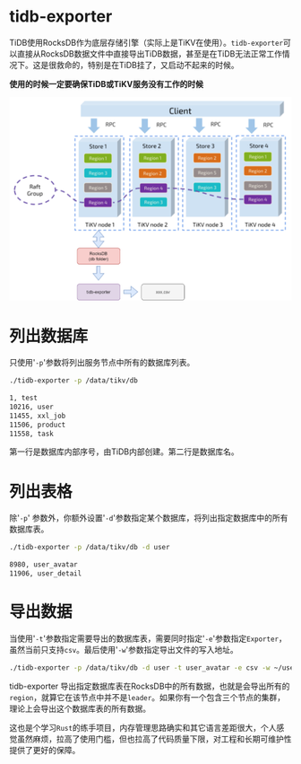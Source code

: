 # tidb-exporter

TiDB使用RocksDB作为底层存储引擎（实际上是TiKV在使用）。`tidb-exporter`可以直接从RocksDB数据文件中直接导出TiDB数据，甚至是在TiDB无法正常工作情况下。这是很救命的，特别是在TiDB挂了，又启动不起来的时候。

**使用的时候一定要确保TiDB或TiKV服务没有工作的时候**

![tidb-exporter](assets/tidb-exporter.png)

# 列出数据库

只使用'`-p`'参数将列出服务节点中所有的数据库列表。

```bash
./tidb-exporter -p /data/tikv/db
```
```
1, test
10216, user
11455, xxl_job
11506, product
11558, task
```
第一行是数据库内部序号，由TiDB内部创建。第二行是数据库名。

# 列出表格

除'`-p`' 参数外，你额外设置'`-d`'参数指定某个数据库，将列出指定数据库中的所有数据库表。

```bash
./tidb-exporter -p /data/tikv/db -d user
```
```
8980, user_avatar
11906, user_detail
```

# 导出数据

当使用'`-t`'参数指定需要导出的数据库表，需要同时指定'`-e`'参数指定`Exporter`，虽然当前只支持`csv`。最后使用'`-w`'参数指定导出文件的写入地址。

```bash
./tidb-exporter -p /data/tikv/db -d user -t user_avatar -e csv -w ~/user.csv
```

tidb-exporter 导出指定数据库表在RocksDB中的所有数据，也就是会导出所有的`region`，就算它在该节点中并不是`leader`。如果你有一个包含三个节点的集群，理论上会导出这个数据库表的所有数据。

这也是个学习`Rust`的练手项目，内存管理思路确实和其它语言差距很大，个人感觉虽然麻烦，拉高了使用门槛，但也拉高了代码质量下限，对工程和长期可维护性提供了更好的保障。